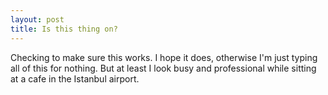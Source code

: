 ```yaml
---
layout: post
title: Is this thing on?
---
```


Checking to make sure this works. I hope it does, otherwise I'm just typing all of this for nothing. But at least I look busy and professional while sitting at a cafe in the Istanbul airport.
